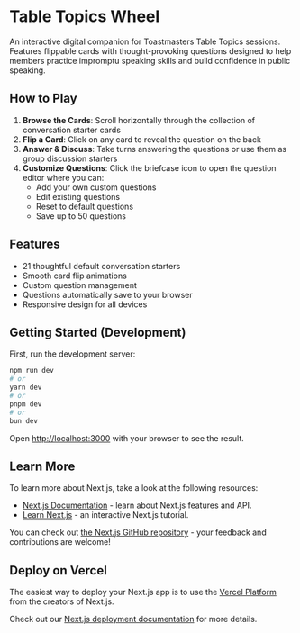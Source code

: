# Table Topics Wheel

An interactive digital companion for Toastmasters Table Topics sessions. Features flippable cards with thought-provoking questions designed to help members practice impromptu speaking skills and build confidence in public speaking.

## How to Play

1. **Browse the Cards**: Scroll horizontally through the collection of conversation starter cards
2. **Flip a Card**: Click on any card to reveal the question on the back
3. **Answer & Discuss**: Take turns answering the questions or use them as group discussion starters
4. **Customize Questions**: Click the briefcase icon to open the question editor where you can:
   - Add your own custom questions
   - Edit existing questions
   - Reset to default questions
   - Save up to 50 questions

## Features

- 21 thoughtful default conversation starters
- Smooth card flip animations
- Custom question management
- Questions automatically save to your browser
- Responsive design for all devices

## Getting Started (Development)

First, run the development server:

```bash
npm run dev
# or
yarn dev
# or
pnpm dev
# or
bun dev
```

Open [http://localhost:3000](http://localhost:3000) with your browser to see the result.

## Learn More

To learn more about Next.js, take a look at the following resources:

- [Next.js Documentation](https://nextjs.org/docs) - learn about Next.js features and API.
- [Learn Next.js](https://nextjs.org/learn-pages-router) - an interactive Next.js tutorial.

You can check out [the Next.js GitHub repository](https://github.com/vercel/next.js) - your feedback and contributions are welcome!

## Deploy on Vercel

The easiest way to deploy your Next.js app is to use the [Vercel Platform](https://vercel.com/new?utm_medium=default-template&filter=next.js&utm_source=create-next-app&utm_campaign=create-next-app-readme) from the creators of Next.js.

Check out our [Next.js deployment documentation](https://nextjs.org/docs/pages/building-your-application/deploying) for more details.
